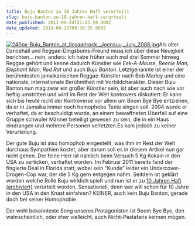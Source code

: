 ```yaml
---
title: Buju Banton zu 10 Jahren Haft verurteilt
slug: buju-banton-zu-10-jahren-haft-verurteilt
date_published: 2011-06-24T21:55:59.000Z
date_updated: 2018-08-22T09:38:35.000Z
---
```


[![240px-Buju_Banton_at_Ilosaarirock,_Joensuu,_July_2006.jpg](//thafaker.de/wp-content/uploads/2011/06/240px-Buju_Banton_at_Ilosaarirock_Joensuu_July_2006.jpg_thumb.jpg)](http://thafaker.de/wp-content/uploads/2011/06/240px-Buju_Banton_at_Ilosaarirock_Joensuu_July_2006.jpg.jpg)Als alter Dancehall und Reggae-Dingsbums-Freund muss ich über diese Neuigkeit berichten… nein, anders: ich habe früher auch mal drei Sommer hinweg Reggae gehört und kenne dadurch Künstler wie *Eek-A-Mouse, Beenie Man, Elephant Man, Red Rat* und auch *Buju Banton*. Letztgenannte ist einer der berühmtesten jamaikanischen Reggae-Künstler nach Bob Marley und eine nationale, internationale Berühmtheit mit Vorbildcharakter. Dieser Buju Banton nun mag zwar ein großer Künstler sein, ist aber auch nach wie vor heftig umstritten und wird im Rest der Welt kontrovers diskutiert: Er kann sich bis heute nicht der Kontroverse vor allem um Boom Bye Bye entziehen, da er in Jamaika immer noch homophobe Texte singen soll. 2004 wurde er verhaftet, da er beschuldigt wurde, an einem bewaffneten Überfall auf eine Gruppe schwuler Männer beteiligt gewesen zu sein, die in ein Haus eindrangen und mehrere Personen verletzten.Es kam jedoch zu keiner Verurteilung.

Der gute Buju ist also homophob eingestellt, was ihm im Rest der Welt durchaus Sympathien kostet, aber darum soll es in diesem Artikel nun gar nicht gehen. Der feine Herr ist nämlich beim Versuch 5 Kg Kokain in den USA zu verticken, verhaftet worden. Im Februar 2011 bereits fand der fingierte Deal in Florida statt, wobei sein “Kunde” leider ein Undercover-Drogen-Cop war, der die 5 Kg gern entgegen nahm. Seitdem ist geklärt worden welche Rolle Buju wirklich spielt und nun ist er zu [10 Jahren Haft (archiviert)](http://web.archive.org/web/20110629095132/http://www.laut.de:80/Buju-Banton/Zehn-Jahre-Haft-wegen-Kokain/24-06-2011) verurteilt worden. Sensationell, denn wer will schon für 10 Jahre in den USA in den Knast einfahren? KEINER, auch kein Buju Banton, gerade doch bei seiner Homophobie. 

Der wohl bekannteste Song unseres Protagonisten ist Boom Bye Bye, den wahrscheinlich, oder eher vielleicht, auch Nicht-Pastafaris kennen mögen.
